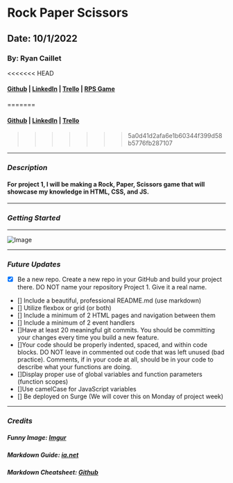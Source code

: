 # Rock Paper Scissors

## Date: 10/1/2022

### By: Ryan Caillet

<<<<<<< HEAD
#### [Github](https://github.com/rycaillet) | [LinkedIn](https://www.linkedin.com/in/ryan-caillet-b12a99239/) | [Trello](https://trello.com/b/tD8HSlHd/ryan-caillet-rock-paper-scissors) | [RPS Game](RyancailletRPS.surge.sh)
=======
#### [Github](https://github.com/rycaillet) | [LinkedIn](https://www.linkedin.com/in/ryan-caillet-b12a99239/) | [Trello](https://trello.com/b/tD8HSlHd/ryan-caillet-rock-paper-scissors)
>>>>>>> 5a0d41d2afa6e1b60344f399d58b5776fb287107
***

### ***Description***
#### For project 1, I will be making a Rock, Paper, Scissors game that will showcase my knowledge in HTML, CSS, and JS.

***

### ***Getting Started***
***
![Image](https://i.imgur.com/eau3j1h.jpeg)
***

### ***Future Updates***
- [x] Be a new repo. Create a new repo in your GitHub and build your project there. DO NOT name your repository Project 1. Give it a real name.
- [] Include a beautiful, professional README.md (use markdown)
- [] Utilize flexbox or grid (or both)
- [] Include a minimum of 2 HTML pages and navigation between them
- [] Include a minimum of 2 event handlers
- []Have at least 20 meaningful git commits. You should be committing your changes every time you build a new feature.
- []Your code should be properly indented, spaced, and within code blocks. DO NOT leave in commented out code that was left unused (bad practice). Comments, if in your code at all, should be in your code to describe what your functions are doing.
- []Display proper use of global variables and function parameters (function scopes)
- []Use camelCase for JavaScript variables
- [] Be deployed on Surge (We will cover this on Monday of project week)
***

### ***Credits***

##### Funny Image: [Imgur](https://imgur.com/)

##### Markdown Guide: [ia.net]((https://ia.net/writer/support/general/markdown-guide))

##### Markdown Cheatsheet: [Github](https://www.markdownguide.org/cheat-sheet/)
